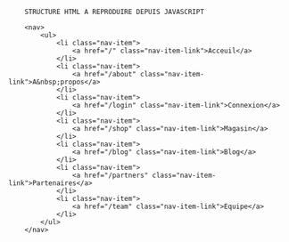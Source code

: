         STRUCTURE HTML A REPRODUIRE DEPUIS JAVASCRIPT
        
        <nav>
            <ul>
                <li class="nav-item">
                    <a href="/" class="nav-item-link">Acceuil</a>
                </li>
                <li class="nav-item">
                    <a href="/about" class="nav-item-link">A&nbsp;propos</a>
                </li>
                <li class="nav-item">
                    <a href="/login" class="nav-item-link">Connexion</a>
                </li>
                <li class="nav-item">
                    <a href="/shop" class="nav-item-link">Magasin</a>
                </li>
                <li class="nav-item">
                    <a href="/blog" class="nav-item-link">Blog</a>
                </li>
                <li class="nav-item">
                    <a href="/partners" class="nav-item-link">Partenaires</a>
                </li>
                <li class="nav-item">
                    <a href="/team" class="nav-item-link">Equipe</a>
                </li>
            </ul>
        </nav> 